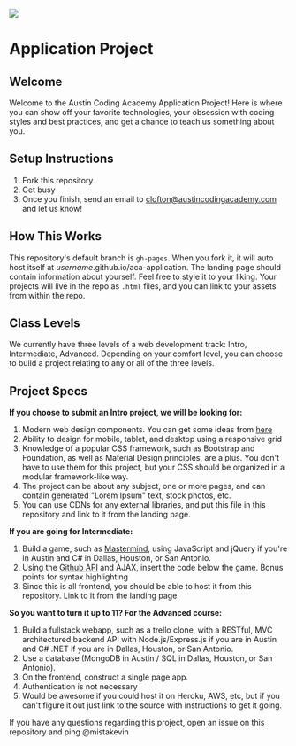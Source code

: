 ![](http://static1.squarespace.com/static/538f3fcde4b05c5fecc7a40e/t/538f48a4e4b00d94e8c253b3/1453396632576/?format=400w)
# Application Project

## Welcome
Welcome to the Austin Coding Academy Application Project! Here is where you can show off your favorite technologies, your obsession with coding styles and best practices, and get a chance to teach us something about you.

## Setup Instructions
1. Fork this repository
2. Get busy
3. Once you finish, send an email to [clofton@austincodingacademy.com](mailto:clofton@austincodingacademy.com) and let us know!

## How This Works
This repository's default branch is `gh-pages`. When you fork it, it will auto host itself at _username_.github.io/aca-application. The landing page should contain information about yourself. Feel free to style it to your liking. Your projects will live in the repo as `.html` files, and you can link to your assets from within the repo.

## Class Levels
We currently have three levels of a web development track: Intro, Intermediate, Advanced. Depending on your comfort level, you can choose to build a project relating to any or all of the three levels.

## Project Specs
**If you choose to submit an Intro project, we will be looking for:**

1. Modern web design components. You can get some ideas from [here](http://noeticforce.com/modern-web-design-elements-apps-and-websites)
1. Ability to design for mobile, tablet, and desktop using a responsive grid
2. Knowledge of a popular CSS framework, such as Bootstrap and Foundation, as well as Material Design principles, are a plus. You don't have to use them for this project, but your CSS should be organized in a modular framework-like way.
3. The project can be about any subject, one or more pages, and can contain generated "Lorem Ipsum" text, stock photos, etc.
4. You can use CDNs for any external libraries, and put this file in this repository and link to it from the landing page.

**If you are going for Intermediate:**

1. Build a game, such as [Mastermind](https://en.wikipedia.org/wiki/Mastermind_(board_game)), using JavaScript and jQuery if you're in Austin and C# in Dallas, Houston, or San Antonio. 
2. Using the [Github API](https://developer.github.com/v3/) and AJAX, insert the code below the game. Bonus points for syntax highlighting
3. Since this is all frontend, you should be able to host it from this repository. Link to it from the landing page.


**So you want to turn it up to 11? For the Advanced course:**

1. Build a fullstack webapp, such as a trello clone, with a RESTful, MVC architectured backend API with Node.js/Express.js if you are in Austin and C# .NET if you are in Dallas, Houston, or San Antonio.
2. Use a database (MongoDB in Austin / SQL in Dallas, Houston, or San Antonio).
2. On the frontend, construct a single page app.
3. Authentication is not necessary
3. Would be awesome if you could host it on Heroku, AWS, etc, but if you can't figure it out just link to the source with instructions to get it going.

If you have any questions regarding this project, open an issue on this repository and ping @mistakevin

